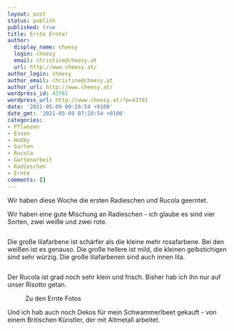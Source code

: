 ```yaml
---
layout: post
status: publish
published: true
title: Erste Ernte!
author:
  display_name: cheesy
  login: cheesy
  email: christine@cheesy.at
  url: http://www.cheesy.at/
author_login: cheesy
author_email: christine@cheesy.at
author_url: http://www.cheesy.at/
wordpress_id: 43781
wordpress_url: http://www.cheesy.at/?p=43781
date: '2021-05-09 09:28:54 +0100'
date_gmt: '2021-05-09 07:28:54 +0100'
categories:
- Pflanzen
- Essen
- Hobby
- Garten
- Rucola
- Gartenarbeit
- Radieschen
- Ernte
comments: []
---
```

<!-- wp:paragraph -->
Wir haben diese Woche die ersten Radieschen und Rucola geerntet.
<!-- /wp:paragraph -->
<!-- wp:paragraph -->
Wir haben eine gute Mischung an Radieschen - ich glaube es sind vier Sorten, zwei weiße und zwei rote.
<!-- /wp:paragraph -->
<!-- wp:image {"id":43774} -->
<figure class="wp-block-image"><img src="{% link _fotos/leben-in-belfast/2021/ernte/Ernte-005.jpg %}" alt="" class="wp-image-43774"></figure>
<!-- /wp:image -->
<!-- wp:paragraph -->
Die große lilafarbene ist schärfer als die kleine mehr rosafarbene. Bei den weißen ist es genauso. Die große hellere ist mild, die kleinen gelbstichigen sind sehr würzig.
<!-- /wp:paragraph -->
<!-- wp:paragraph -->
Die große lilafarbenen sind auch innen lila.
<!-- /wp:paragraph -->
<!-- wp:image {"id":43775} -->
<figure class="wp-block-image"><img src="{% link _fotos/leben-in-belfast/2021/ernte/Ernte-006.jpg %}" alt="" class="wp-image-43775"></figure>
<!-- /wp:image -->
<!-- wp:paragraph -->
Der Rucola ist grad noch sehr klein und frisch. Bisher hab ich ihn nur auf unser Risotto getan.
<!-- /wp:paragraph -->
<!-- wp:image {"id":43776,"linkDestination":"custom"} -->
<figure class="wp-block-image"><a href="{% link _fotos/leben-in-belfast/2021/ernte/index.md %}"><img src="{% link _fotos/leben-in-belfast/2021/ernte/Ernte-007.jpg %}" alt="" class="wp-image-43776"></a><br>
<figcaption>Zu den Ernte Fotos<br></figcaption>
</figure>
<!-- /wp:image -->
<!-- wp:paragraph -->
Und ich hab auch noch Dekos für mein Schwammerlbeet gekauft - von einem Britischen Künstler, der mit Altmetall arbeitet.
<!-- /wp:paragraph -->
<!-- wp:image {"id":43778} -->
<figure class="wp-block-image"><img src="{% link _fotos/leben-in-belfast/2021/schwammerlbeet/Schwammerl-007.jpg %}" alt="" class="wp-image-43778"></figure>
<!-- /wp:image -->
